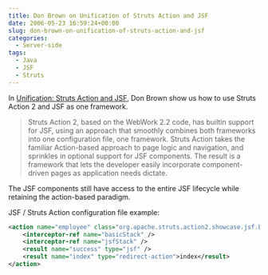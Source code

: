 ```yaml
---
title: Don Brown on Unification of Struts Action and JSF
date: 2006-05-23 16:59:24+00:00
slug: don-brown-on-unification-of-struts-action-and-jsf
categories:
  - Server-side
tags:
  - Java
  - JSF
  - Struts
---
```


In [Unification: Struts Action and JSF](http://jroller.com/mrdon/entry/unification_struts_action_and_jsf), Don Brown show us how to use Struts Action 2 and JSF as one framework.

> Struts Action 2, based on the WebWork 2.2 code, has builtin support for JSF, using an approach that smoothly combines both frameworks into one configuration file, one framework. Struts Action takes the familiar Action-based approach to page logic and navigation, and sprinkles in optional support for JSF components. The result is a framework that lets the developer easily incorporate component-driven pages as application needs dictate.

The JSF components still have access to the entire JSF lifecycle while retaining the action-based paradigm.

JSF / Struts Action configuration file example:

```xml
<action name="employee" class="org.apache.struts.action2.showcase.jsf.EmployeeAction">
    <interceptor-ref name="basicStack" />
    <interceptor-ref name="jsfStack" />
    <result name="success" type="jsf" />
    <result name="index" type="redirect-action">index</result>
</action>
```
